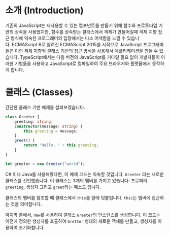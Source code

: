 # 소개 (Introduction)

기존의 JavaScript는 재사용할 수 있는 컴포넌트를 만들기 위해 함수와 프로토타입 기반의 상속을 사용했지만, 함수를 상속받는 클래스에서 객체가 만들어질때 객체 지향 접근 방식에 익숙한 프로그래머의 입장에서는 다소 어색함을 느낄 수 있습니다. ECMAScript 6로 알려진 ECMAScript 2015를 시작으로 JavaScript 프로그래머들은 이런 객체 지향적 클래스 기반의 접근 방식을 사용해서 애플리케이션을 만들 수 있습니다. TypeScript에서는 다음 버전의 JavaScript를 기다릴 필요 없이 개발자들이 이러한 기법들을 사용하고 JavaScript로 컴파일하여 주요 브라우저와 플랫폼에서 동작하게 합니다.

# 클래스 (Classes)

간단한 클래스 기반 예제를 살펴보겠습니다.

```ts
class Greeter {
    greeting: string;
    constructor(message: string) {
        this.greeting = message;
    }
    greet() {
        return "Hello, " + this.greeting;
    }
}

let greeter = new Greeter("world");
```

C# 이나 Java를 사용해봤다면, 이 예제 코드는 익숙할 것입니다. `Greeter` 라는 새로운 클래스를 선언했습니다. 이 클래스는 3개의 멤버를 가지고 있습니다: 프로퍼티 `greeting`, 생성자 그리고 	`greet`라는 메소드 입니다.

클래스의 멤버를 참조할 때 클래스에서 `this`를 앞에 덧붙입니다. `this`는 멤버에 접근하는 것을 의미합니다.


마지막 줄에서, `new`를 사용하여 클래스 `Greeter`의 인스턴스를 생성합니다. 이 코드는 이전에 정의한 생성자를 호출하여 `Gretter` 형태의 새로운 객체를 만들고, 생성자를 이용하여 초기화합니다.

